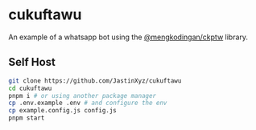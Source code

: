 # cukuftawu

An example of a whatsapp bot using the [@mengkodingan/ckptw](https://github.com/Mengkodingan/ckptw) library.

## Self Host

```bash
git clone https://github.com/JastinXyz/cukuftawu
cd cukuftawu
pnpm i # or using another package manager
cp .env.example .env # and configure the env
cp example.config.js config.js
pnpm start
```